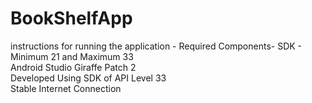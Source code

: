 # BookShelfApp
instructions  for running the application - 
Required Components-
SDK - Minimum 21 and Maximum 33<br>
Android Studio Giraffe Patch 2<br>
Developed Using SDK of API Level 33<br>
Stable Internet Connection
